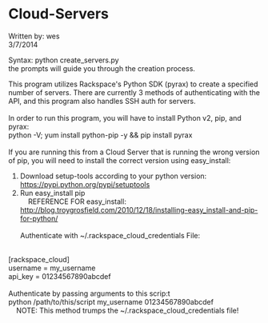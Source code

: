 Cloud-Servers
=============

Written by: wes<br>
3/7/2014<br>

Syntax: python create_servers.py<br>
	the prompts will guide you through the creation process.

This program utilizes Rackspace's Python SDK (pyrax) to create a specified number of servers. There are currently 3 methods of authenticating with the API, and this program also handles SSH auth for servers.
<br><br>
In order to run this program, you will have to install Python v2, pip, and pyrax:<br>
python -V; yum install python-pip -y && pip install pyrax
<br><br>
If you are running this from a Cloud Server that is running the wrong version of pip, you will need to install the correct version using easy_install:<br>
1) Download setup-tools according to your python version: https://pypi.python.org/pypi/setuptools<br>
2) Run easy_install pip<br>
&nbsp;&nbsp;&nbsp;&nbsp;REFERENCE FOR easy_install: http://blog.troygrosfield.com/2010/12/18/installing-easy_install-and-pip-for-python/
<br><br>
Authenticate with ~/.rackspace_cloud_credentials File:
<br>
[rackspace_cloud]<br>
username = my_username<br>
api_key = 01234567890abcdef
<br><br>
Authenticate by passing arguments to this scrip:t
<br>
python /path/to/this/script my_username 01234567890abcdef<br>
&nbsp;&nbsp;&nbsp;&nbsp;NOTE: This method trumps the ~/.rackspace_cloud_credentials file!
